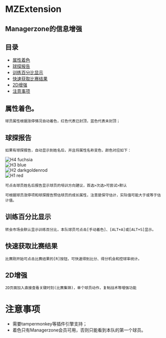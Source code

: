 # MZExtension
## Managerzone的信息增强

## 目录
* [属性着色](#属性着色)
* [球探报告](#球探报告)
* [训练百分比显示](#训练百分比显示)
* [快速获取比赛结果](#快速获取比赛结果)
* [2D增强](#2D增强)
* [注意事项](#注意事项)


## 属性着色。
	球员属性根据涨停情况自动着色，红色代表已封顶，蓝色代表未封顶；  

## 球探报告
	如果有球探报告，自动显示到姓名后，并且将属性名称变色，颜色对应如下：  
![H4 fuchsia](https://img.shields.io/static/v1?label=H4&message=★★★★&color=FF00FF "H4")  
![H3 blue](https://img.shields.io/static/v1?label=H3&message=★★★☆&color=0000FF "H3")  
![H2 darkgoldenrod](https://img.shields.io/static/v1?label=H2&message=★★☆☆&color=B8860B "H2")  
![H1 red](https://img.shields.io/static/v1?label=H1&message=★☆☆☆&color=FF0000 "H1")  

	可点击球员姓名后报告显示球员的培训方向建议，首选>次选>可尝试>默认  
	
	可根据球员涨停项和球探报告预估球员的成长属性，注意是保守估计，实际值可能大于或等于估计值。  

## 训练百分比显示
	转会市场会默认显示训练百分比，本队球员可点击[手动着色]、[ALT+A]或[ALT+S]显示。


## 快速获取比赛结果
	比赛刚开始可点击比赛结果的[R]按钮，可快速得到比分、得分机会和控球率统计。


## 2D增强
	2D页面加入直接查看关键时刻(比赛集锦)，单个球员动作，复制战术等增强功能


# 注意事项
* 需要tampermonkey等插件引擎支持；  
* 着色只有Managerzone会员可用，否则只能看到本队的第一个球员。 
